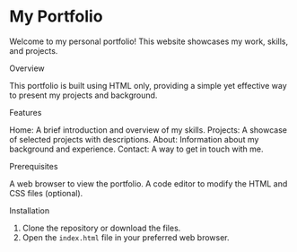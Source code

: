 
# My Portfolio

Welcome to my personal portfolio! This website showcases my work, skills, and projects.

Overview

This portfolio is built using HTML only, providing a simple yet effective way to present my projects and background.

  Features

  Home: A brief introduction and overview of my skills.
  Projects: A showcase of selected projects with descriptions.
  About: Information about my background and experience.
  Contact: A way to get in touch with me.



 Prerequisites

 A web browser to view the portfolio.
 A code editor to modify the HTML and CSS files (optional).

 Installation

1. Clone the repository or download the files.
2. Open the `index.html` file in your preferred web browser.


